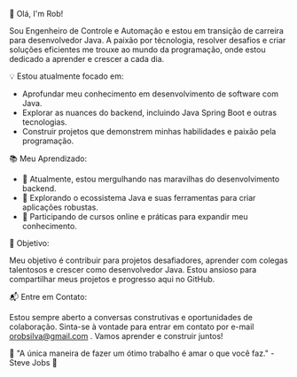 👋 Olá, I'm Rob!

Sou Engenheiro de Controle e Automação e estou em transição de carreira para desenvolvedor Java. A paixão por técnologia, resolver desafios e criar soluções eficientes me trouxe ao mundo da programação, onde estou dedicado a aprender e crescer a cada dia.

💡 Estou atualmente focado em:

- Aprofundar meu conhecimento em desenvolvimento de software com Java.
- Explorar as nuances do backend, incluindo Java Spring Boot e outras tecnologias.
- Construir projetos que demonstrem minhas habilidades e paixão pela programação.

📚 Meu Aprendizado:

- 🌱 Atualmente, estou mergulhando nas maravilhas do desenvolvimento backend.
- 📖 Explorando o ecossistema Java e suas ferramentas para criar aplicações robustas.
- 🚀 Participando de cursos online e práticas para expandir meu conhecimento.

🎯 Objetivo:

Meu objetivo é contribuir para projetos desafiadores, aprender com colegas talentosos e crescer como desenvolvedor Java. Estou ansioso para compartilhar meus projetos e progresso aqui no GitHub.

📬 Entre em Contato:

Estou sempre aberto a conversas construtivas e oportunidades de colaboração. Sinta-se à vontade para entrar em contato por e-mail  orobsilva@gmail.com . Vamos aprender e construir juntos!

🚀 "A única maneira de fazer um ótimo trabalho é amar o que você faz." - Steve Jobs 🚀

